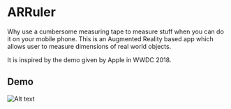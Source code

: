 # ARRuler

Why use a cumbersome measuring tape to measure stuff when you can do it on your mobile phone. This is an Augmented Reality based app which allows user to measure dimensions of real world objects. 

It is inspired by the demo given by Apple in WWDC 2018.

## Demo
![Alt text](https://github.com/shivangchopra11/ARRuler/blob/master/ARRuler.gif)
